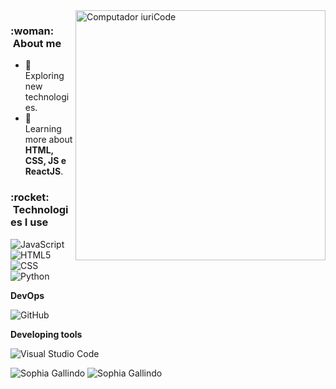 <img src="https://raw.githubusercontent.com/MicaelliMedeiros/micaellimedeiros/master/image/computer-illustration.png" min-width="400px" max-width="400px" width="400px" align="right" alt="Computador iuriCode">

<h3> :woman: &nbsp;About me </h3>

- 🤔 &nbsp; Exploring new technologies.
- 🌱 &nbsp; Learning more about **HTML, CSS, JS e ReactJS**.

<h3> :rocket: &nbsp;Technologies I use </h3>



  ![JavaScript](https://img.shields.io/badge/-JavaScript-333333?style=flat&logo=javascript)
  ![HTML5](https://img.shields.io/badge/-HTML5-333333?style=flat&logo=HTML5)
  ![CSS](https://img.shields.io/badge/-CSS-333333?style=flat&logo=CSS3&logoColor=1572B6)
  ![Python](https://img.shields.io/badge/-Python-333333?style=flat&logo=python)
  
  **DevOps**

  ![GitHub](https://img.shields.io/badge/-GitHub-333333?style=flat&logo=github)
  
 **Developing tools**

  ![Visual Studio Code](https://img.shields.io/badge/-Visual%20Studio%20Code-333333?style=flat&logo=visual-studio-code&logoColor=007ACC)
  

<p align="left">
  <img src="https://github-readme-stats.vercel.app/api?username=Sophia-15&theme=dracula" alt="Sophia Gallindo"/>
  <img  src="https://github-readme-stats.vercel.app/api/top-langs/?username=Sophia-15&layout=compact&theme=dracula" alt="Sophia Gallindo" /
</p>



<!---
Sophia-15/Sophia-15 is a ✨ special ✨ repository because its `README.md` (this file) appears on your GitHub profile.
You can click the Preview link to take a look at your changes.
                                                                                                                                                     - 👀 I’m interested in ...
- 🌱 I’m currently learning ...
- 💞️ I’m looking to collaborate on ...
- 📫 How to reach me ...
--->

